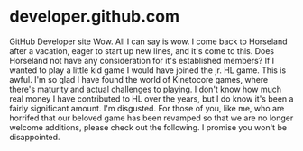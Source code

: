 # developer.github.com
GitHub Developer site
Wow. All I can say is wow.
I come back to Horseland after a vacation, eager to start up new lines, and it's come to this. Does Horseland not have any consideration for it's established members? If I wanted to play a little kid game I would have joined the jr. 
HL game. This is awful. I'm so glad I have found the world of Kinetocore games, where there's maturity and actual challenges to playing. I don't know how much real money I have contributed to HL over the years, but I do know it's been a fairly significant amount. 
I'm disgusted. For those of you, like me, who are horrifed that our beloved game has been revamped so that we are no longer welcome additions, please check out the following. I promise you won't be disappointed.

